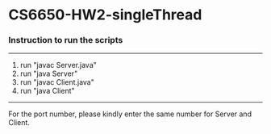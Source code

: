 # CS6650-HW2-singleThread

### Instruction to run the scripts
------
1. run "javac Server.java"
2. run "java Server"
3. run "javac Client.java"
4. run "java Client"
------
For the port number, please kindly enter the same number for Server and Client.
